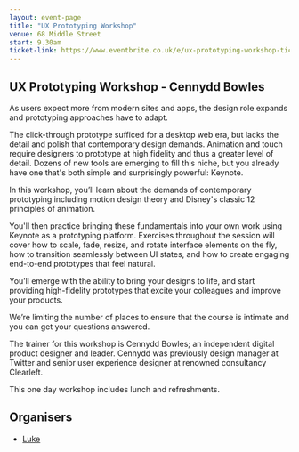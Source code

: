 ```yaml
---
layout: event-page  
title: "UX Prototyping Workshop"
venue: 68 Middle Street
start: 9.30am
ticket-link: https://www.eventbrite.co.uk/e/ux-prototyping-workshop-tickets-24342542199
---
```


## UX Prototyping Workshop - Cennydd Bowles

As users expect more from modern sites and apps, the design role expands and prototyping approaches have to adapt. 

The click-through prototype sufficed for a desktop web era, but lacks the detail and polish that contemporary design demands. Animation and touch require designers to prototype at high fidelity and thus a greater level of detail.
Dozens of new tools are emerging to fill this niche, but you already have one that's both simple and surprisingly powerful: Keynote.

In this workshop, you’ll learn about the demands of contemporary prototyping including motion design theory and Disney's classic 12 principles of animation.

You'll then practice bringing these fundamentals into your own work using Keynote as a prototyping platform. Exercises throughout the session will cover how to scale, fade, resize, and rotate interface elements on the fly, how to transition seamlessly between UI states, and how to create engaging end-to-end prototypes that feel natural.

You’ll emerge with the ability to bring your designs to life, and start providing high-fidelity prototypes that excite your colleagues and improve your products.

We’re limiting the number of places to ensure that the course is intimate and you can get your questions answered.

The trainer for this workshop is Cennydd Bowles; an independent digital product designer and leader. Cennydd was previously design manager at Twitter and senior user experience designer at renowned consultancy Clearleft.

This one day workshop includes lunch and refreshments.

## Organisers

- <a href="http://uxbrighton.org.uk/about/#luke">Luke</a>
